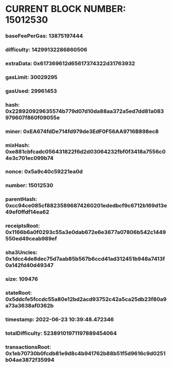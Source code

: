 # CURRENT BLOCK NUMBER: 15012530

### baseFeePerGas: 13875197444
### difficulty: 14299132286860506
### extraData: 0x617369612d65617374322d31763932
### gasLimit: 30029295
### gasUsed: 29961453
### hash: 0x228920929635574b779d07d10da88aa372a5ed7dd81a083979607f860f09055e
### miner: 0xEA674fdDe714fd979de3EdF0F56AA9716B898ec8
### mixHash: 0xe881cbfcadc056431822f6d2d03064232fbf0f3418a7556c04e3c701ec099b74
### nonce: 0x5a9c40c59221ea0d
### number: 15012530
### parentHash: 0xcc94ce085cf88235896874260201ededbcf9c6712b169d13e49ef0ffdf14ea62
### receiptsRoot: 0x1166b6a0f0293c55a3e0dab672e6e3677a07806b542c1449550ed49ceab989ef
### sha3Uncles: 0x1dcc4de8dec75d7aab85b567b6ccd41ad312451b948a7413f0a142fd40d49347
### size: 109476
### stateRoot: 0x5ddcfe5fccdc55a80e12bd2acd93752c42a5ca25db23f80a9a73a3638af0362b
### timestamp: 2022-06-23 10:39:48.472346
### totalDifficulty: 52389101971197889454064
### transactionsRoot: 0x1eb70730b0fcdb81e9d8c4b941762b88b51f5d9616c9d0251b04ae3872f35994
